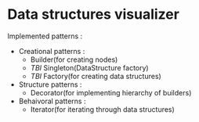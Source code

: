 # Data structures visualizer

Implemented patterns :

- Creational patterns :
    - Builder(for creating nodes)
    - *TBI* Singleton(DataStructure factory)
    - *TBI* Factory(for creating data structures)
- Structure patterns :
    - Decorator(for implementing hierarchy of builders)
- Behaivoral patterns :
    - Iterator(for iterating through data structures)

